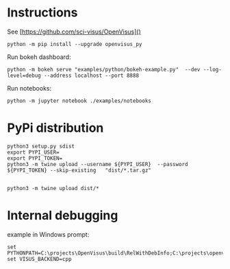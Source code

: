 # Instructions

See [https://github.com/sci-visus/OpenVisus]()

```
python -m pip install --upgrade openvisus_py
```


Run bokeh dashboard:

```
python -m bokeh serve "examples/python/bokeh-example.py"  --dev --log-level=debug --address localhost --port 8888 
```

Run notebooks:

```
python -m jupyter notebook ./examples/notebooks
```


# PyPi distribution

```
python3 setup.py sdist 
export PYPI_USER=
export PYPI_TOKEN=
python3 -m twine upload --username ${PYPI_USER}  --password ${PYPI_TOKEN} --skip-existing   "dist/*.tar.gz" 


python3 -m twine upload dist/*
```

# Internal debugging

example in Windows prompt:

```
set PYTHONPATH=C:\projects\OpenVisus\build\RelWithDebInfo;C:\projects\openvisus_py\src
set VISUS_BACKEND=cpp
```